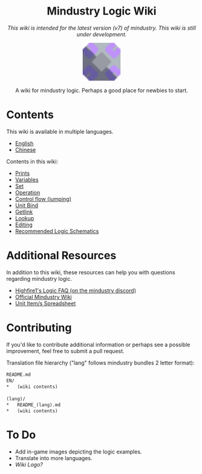 <h1 align="center">Mindustry Logic Wiki</h1>
<p align="center" style="font-style:italic">
This wiki is intended for the latest version (v7) of mindustry. This wiki is still under development.
</p>
<p align="center">
  <img src="https://raw.githubusercontent.com/Anuken/Mindustry/master/core/assets-raw/sprites/blocks/logic/micro-processor.png" width="100">
</p>
<p align="center">
A wiki for mindustry logic.
Perhaps a good place for newbies to start.
</p>
<div></div>



# Contents

This wiki is available in multiple languages.
- [English](README.md)
- [Chinese](CN/README_CN.md)

Contents in this wiki:
- [Prints](EN/print.md)
- [Variables](EN/variables.md)
- [Set](EN/set.md)
- [Operation](EN/op.md)
- [Control flow (jumping)](EN/controlflow.md)
- [Unit Bind](EN/ubind.md)
- [Getlink](EN/getlink.md)
- [Lookup](EN/lookup.md)
- [Editing](EN/editing.md)
- [Recommended Logic Schematics](EN/schematics.md)

# Additional Resources

In addition to this wiki, these resources can help you with questions regarding mindustry logic.
- [Highfire1's Logic FAQ (on the mindustry discord)](https://discord.com/channels/391020510269669376/742769933926269069/869780706052694036)
- [Official Mindustry Wiki](https://mindustrygame.github.io/wiki/logic/0-introduction/)
- [Unit Item/s Spreadsheet](https://docs.google.com/spreadsheets/d/1SSjyXksK-T47bs8-kjzEd0IY8GRl9gsZrn_UYB6NLDg/edit?usp=sharing)

# Contributing

If you'd like to contribute additional information or perhaps see a possible improvement,
feel free to submit a pull request.

Translation file hierarchy ("lang" follows mindustry bundles 2 letter format):
```
README.md
EN/
*   (wiki contents)

(lang)/
*   README_(lang).md
*   (wiki contents)
```

# To Do

- Add in-game images depicting the logic examples.
- Translate into more languages.
- *Wiki Logo?*
